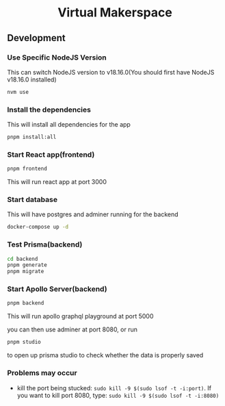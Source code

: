 <h1 align="center">Virtual Makerspace</h1>
  
## Development  
### Use Specific NodeJS Version  
This can switch NodeJS version to v18.16.0(You should first have NodeJS v18.16.0 installed)

```sh
nvm use
```

### Install the dependencies

This will install all dependencies for the app

```sh
pnpm install:all
```

### Start React app(frontend)

```sh
pnpm frontend
```

This will run react app at port 3000

### Start database

This will have postgres and adminer running for the backend

```sh
docker-compose up -d
```

### Test Prisma(backend)

```sh
cd backend
pnpm generate
pnpm migrate
```

### Start Apollo Server(backend)

```sh
pnpm backend
```

This will run apollo graphql playground at port 5000


you can then use adminer at port 8080, or run

```sh
pnpm studio
```

to open up prisma studio to check whether the data is properly saved

### Problems may occur
- kill the port being stucked: `sudo kill -9 $(sudo lsof -t -i:port)`. If you want to kill port 8080, type: `sudo kill -9 $(sudo lsof -t -i:8080)`